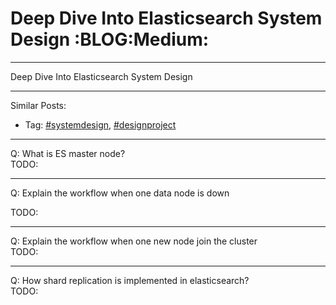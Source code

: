 # Deep Dive Into Elasticsearch System Design     :BLOG:Medium:


---

Deep Dive Into Elasticsearch System Design  

---

Similar Posts:  
-   Tag: [#systemdesign](https://brain.dennyzhang.com/tag/systemdesign), [#designproject](https://brain.dennyzhang.com/tag/designproject)

---

Q: What is ES master node?  
TODO:  

---

Q: Explain the workflow when one data node is down  

TODO:  

---

Q: Explain the workflow when one new node join the cluster  
TODO:  

---

Q: How shard replication is implemented in elasticsearch?  
TODO: